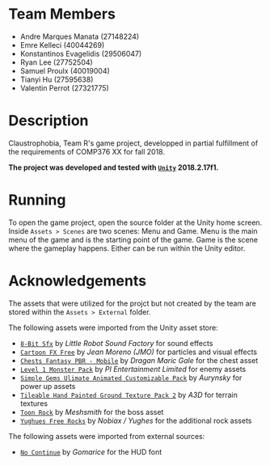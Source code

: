 # Team Members
* Andre Marques Manata (27148224)
* Emre Kelleci (40044269)
* Konstantinos Evagelidis (29506047)
* Ryan Lee (27752504)
* Samuel Proulx (40019004)
* Tianyi Hu (27595638)
* Valentin Perrot (27321775)

# Description
Claustrophobia, Team R's game project, developped in partial fulfillment of the requirements of COMP376 XX for fall 2018.

**The project was developed and tested with [`Unity`](https://unity3d.com/) 2018.2.17f1.**

# Running
To open the game project, open the source folder at the Unity home screen.
Inside `Assets > Scenes` are two scenes: Menu and Game.
Menu is the main menu of the game and is the starting point of the game.
Game is the scene where the gameplay happens.
Either can be run within the Unity editor.

# Acknowledgements
The assets that were utilized for the projct but not created by the team are stored within the `Assets > External` folder.

The following assets were imported from the Unity asset store:
* [`8-Bit Sfx`](https://assetstore.unity.com/packages/audio/sound-fx/8-bit-sfx-32831) by _Little Robot Sound Factory_ for sound effects
* [`Cartoon FX Free`](https://assetstore.unity.com/packages/vfx/particles/cartoon-fx-free-109565) by _Jean Moreno (JMO)_ for particles and visual effects
* [`Chests Fantasy PBR - Mobile`](https://assetstore.unity.com/packages/3d/props/furniture/chests-fantasy-pbr-mobile-89904) by _Dragan Maric Gale_ for the chest asset
* [`Level 1 Monster Pack`](https://assetstore.unity.com/packages/3d/characters/creatures/level-1-monster-pack-77703) by _PI Entertainment Limited_ for enemy assets
* [`Simple Gems Ulimate Animated Customizable Pack`](https://assetstore.unity.com/packages/3d/props/simple-gems-ultimate-animated-customizable-pack-73764) by _Aurynsky_ for power up assets
* [`Tileable Hand Painted Ground Texture Pack 2`](https://assetstore.unity.com/packages/2d/textures-materials/floors/tileable-hand-painted-ground-texture-pack-2-62018) by _A3D_ for terrain textures
* [`Toon Rock`](https://assetstore.unity.com/packages/3d/characters/humanoids/toon-rock-127830) by _Meshsmith_ for the boss asset
* [`Yughues Free Rocks`](https://assetstore.unity.com/packages/3d/environments/yughues-free-rocks-13568) by _Nobiax / Yughes_ for the additional rock assets

The following assets were imported from external sources:
* [`No Continue`](http://mobilefonts.net/font/no-continue-font) by _Gomarice_ for the HUD font